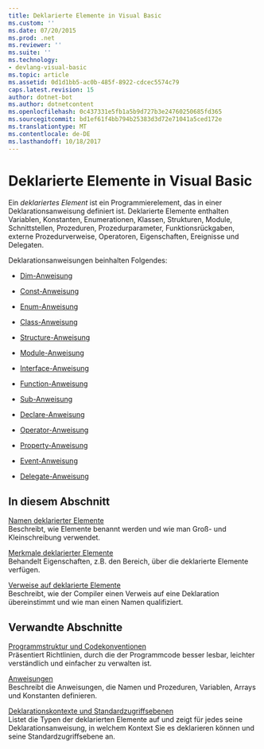 ```yaml
---
title: Deklarierte Elemente in Visual Basic
ms.custom: ''
ms.date: 07/20/2015
ms.prod: .net
ms.reviewer: ''
ms.suite: ''
ms.technology:
- devlang-visual-basic
ms.topic: article
ms.assetid: 0d1d1bb5-ac0b-485f-8922-cdcec5574c79
caps.latest.revision: 15
author: dotnet-bot
ms.author: dotnetcontent
ms.openlocfilehash: 0c437331e5fb1a5b9d727b3e24760250685fd365
ms.sourcegitcommit: bd1ef61f4bb794b25383d3d72e71041a5ced172e
ms.translationtype: MT
ms.contentlocale: de-DE
ms.lasthandoff: 10/18/2017
---
```

# <a name="declared-elements-in-visual-basic"></a>Deklarierte Elemente in Visual Basic
Ein *deklariertes Element* ist ein Programmierelement, das in einer Deklarationsanweisung definiert ist. Deklarierte Elemente enthalten Variablen, Konstanten, Enumerationen, Klassen, Strukturen, Module, Schnittstellen, Prozeduren, Prozedurparameter, Funktionsrückgaben, externe Prozedurverweise, Operatoren, Eigenschaften, Ereignisse und Delegaten.  
  
 Deklarationsanweisungen beinhalten Folgendes:  
  
-   [Dim-Anweisung](../../../../visual-basic/language-reference/statements/dim-statement.md)  
  
-   [Const-Anweisung](../../../../visual-basic/language-reference/statements/const-statement.md)  
  
-   [Enum-Anweisung](../../../../visual-basic/language-reference/statements/enum-statement.md)  
  
-   [Class-Anweisung](../../../../visual-basic/language-reference/statements/class-statement.md)  
  
-   [Structure-Anweisung](../../../../visual-basic/language-reference/statements/structure-statement.md)  
  
-   [Module-Anweisung](../../../../visual-basic/language-reference/statements/module-statement.md)  
  
-   [Interface-Anweisung](../../../../visual-basic/language-reference/statements/interface-statement.md)  
  
-   [Function-Anweisung](../../../../visual-basic/language-reference/statements/function-statement.md)  
  
-   [Sub-Anweisung](../../../../visual-basic/language-reference/statements/sub-statement.md)  
  
-   [Declare-Anweisung](../../../../visual-basic/language-reference/statements/declare-statement.md)  
  
-   [Operator-Anweisung](../../../../visual-basic/language-reference/statements/operator-statement.md)  
  
-   [Property-Anweisung](../../../../visual-basic/language-reference/statements/property-statement.md)  
  
-   [Event-Anweisung](../../../../visual-basic/language-reference/statements/event-statement.md)  
  
-   [Delegate-Anweisung](../../../../visual-basic/language-reference/statements/delegate-statement.md)  
  
## <a name="in-this-section"></a>In diesem Abschnitt  
 [Namen deklarierter Elemente](../../../../visual-basic/programming-guide/language-features/declared-elements/declared-element-names.md)  
 Beschreibt, wie Elemente benannt werden und wie man Groß- und Kleinschreibung verwendet.  
  
 [Merkmale deklarierter Elemente](../../../../visual-basic/programming-guide/language-features/declared-elements/declared-element-characteristics.md)  
 Behandelt Eigenschaften, z.B. den Bereich, über die deklarierte Elemente verfügen.  
  
 [Verweise auf deklarierte Elemente](../../../../visual-basic/programming-guide/language-features/declared-elements/references-to-declared-elements.md)  
 Beschreibt, wie der Compiler einen Verweis auf eine Deklaration übereinstimmt und wie man einen Namen qualifiziert.  
  
## <a name="related-sections"></a>Verwandte Abschnitte  
 [Programmstruktur und Codekonventionen](../../../../visual-basic/programming-guide/program-structure/program-structure-and-code-conventions.md)  
 Präsentiert Richtlinien, durch die der Programmcode besser lesbar, leichter verständlich und einfacher zu verwalten ist.  
  
 [Anweisungen](../../../../visual-basic/language-reference/statements/index.md)  
 Beschreibt die Anweisungen, die Namen und Prozeduren, Variablen, Arrays und Konstanten definieren.  
  
 [Deklarationskontexte und Standardzugriffsebenen](../../../../visual-basic/language-reference/statements/declaration-contexts-and-default-access-levels.md)  
 Listet die Typen der deklarierten Elemente auf und zeigt für jedes seine Deklarationsanweisung, in welchem Kontext Sie es deklarieren können und seine Standardzugriffsebene an.
